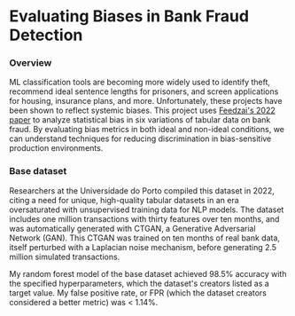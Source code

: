 <h1>Evaluating Biases in Bank Fraud Detection</h1>

<h3>Overview</h3>
<p>ML classification tools are becoming more widely used to identify theft, recommend ideal sentence lengths for prisoners, and screen applications for housing, insurance plans, and more. Unfortunately, these projects have been shown to reflect systemic biases. This project uses <a href="https://arxiv.org/pdf/2211.13358.pdf">Feedzai's 2022 paper</a> to analyze statistical bias in six variations of tabular data on bank fraud. By evaluating bias metrics in both ideal and non-ideal conditions, we can understand techniques for reducing discrimination in bias-sensitive production environments.

<!--I screen for bias using six metrics:-->

<h3>Base dataset</h3>
Researchers at the Universidade do Porto compiled this dataset in 2022, citing a need for unique, high-quality tabular datasets in an era oversaturated with unsupervised training data for NLP models. The dataset includes one million transactions with thirty features over ten months, and was automatically generated with CTGAN, a Generative Adversarial Network (GAN). This CTGAN was trained on ten months of real bank data, itself perturbed with a Laplacian noise mechanism, before generating 2.5 million simulated transactions. 

My random forest model of the base dataset achieved 98.5% accuracy with the specified hyperparameters, which the dataset's creators listed as a target value. My false positive rate, or FPR (which the dataset creators considered a better metric) was < 1.14%.</p>
